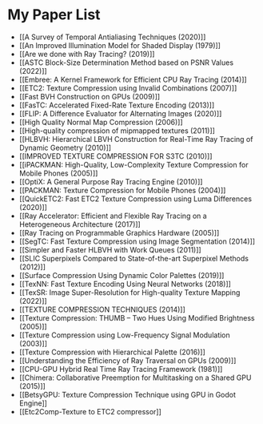 # My Paper List 

- [[A Survey of Temporal Antialiasing Techniques (2020)]]
- [[An Improved Illumination Model for Shaded Display (1979)]]
- [[Are we done with Ray Tracing? (2019)]]
- [[ASTC Block-Size Determination Method based on PSNR Values (2022)]]
- [[Embree: A Kernel Framework for Efficient CPU Ray Tracing (2014)]]
- [[ETC2: Texture Compression using Invalid Combinations (2007)]]
- [[Fast BVH Construction on GPUs (2009)]]
- [[FasTC: Accelerated Fixed-Rate Texture Encoding (2013)]]
- [[FLIP: A Difference Evaluator for Alternating Images (2020)]]
- [[High Quality Normal Map Compression (2006)]]
- [[High-quality compression of mipmapped textures (2011)]]
- [[HLBVH: Hierarchical LBVH Construction for Real-Time Ray Tracing of Dynamic Geometry (2010)]]
- [[IMPROVED TEXTURE COMPRESSION FOR S3TC (2010)]]
- [[iPACKMAN: High-Quality, Low-Complexity Texture Compression for Mobile Phones (2005)]]
- [[OptiX: A General Purpose Ray Tracing Engine (2010)]]
- [[PACKMAN: Texture Compression for Mobile Phones (2004)]]
- [[QuickETC2: Fast ETC2 Texture Compression using Luma Differences (2020)]]
- [[Ray Accelerator: Efficient and Flexible Ray Tracing on a Heterogeneous Architecture (2017)]]
- [[Ray Tracing on Programmable Graphics Hardware (2005)]]
- [[SegTC: Fast Texture Compression using Image Segmentation (2014)]]
- [[Simpler and Faster HLBVH with Work Queues (2011)]]
- [[SLIC Superpixels Compared to State-of-the-art Superpixel Methods (2012)]]
- [[Surface Compression Using Dynamic Color Palettes (2019)]]
- [[TexNN: Fast Texture Encoding Using Neural Networks (2018)]]
- [[TexSR: Image Super-Resolution for High-quality Texture Mapping (2022)]]
- [[TEXTURE COMPRESSION TECHNIQUES (2014)]]
- [[Texture Compression: THUMB – Two Hues Using Modified Brightness (2005)]]
- [[Texture Compression using Low-Frequency Signal Modulation (2003)]]
- [[Texture Compression with Hierarchical Palette (2016)]]
- [[Understanding the Efficiency of Ray Traversal on GPUs (2009)]]
- [[CPU-GPU Hybrid Real Time Ray Tracing Framework (1981)]]
- [[Chimera: Collaborative Preemption for Multitasking on a Shared GPU (2015)]]
- [[BetsyGPU: Texture Compression Technique using GPU in Godot Engine]]
- [[Etc2Comp-Texture to ETC2 compressor]]


